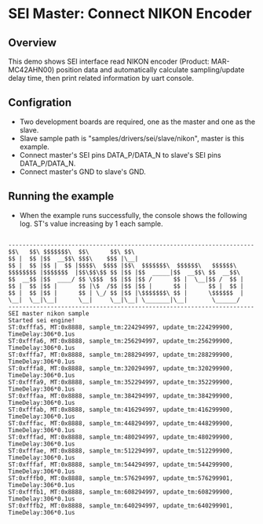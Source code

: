 # SEI Master: Connect NIKON Encoder

## Overview

This demo shows SEI interface read NIKON encoder (Product: MAR-MC42AHN00) position data and automatically calculate sampling/update delay time, then print related information by uart console.

## Configration

- Two development boards are required, one as the master and one as the slave.
- Slave sample path is "samples/drivers/sei/slave/nikon", master is this example.
- Connect master's SEI pins DATA_P/DATA_N to slave's SEI pins DATA_P/DATA_N.
- Connect master's GND to slave's GND.

## Running the example

- When the example runs successfully, the console shows the following log. ST's value increasing by 1 each sample.

```console

----------------------------------------------------------------------
$$\   $$\ $$$$$$$\  $$\      $$\ $$\
$$ |  $$ |$$  __$$\ $$$\    $$$ |\__|
$$ |  $$ |$$ |  $$ |$$$$\  $$$$ |$$\  $$$$$$$\  $$$$$$\   $$$$$$\
$$$$$$$$ |$$$$$$$  |$$\$$\$$ $$ |$$ |$$  _____|$$  __$$\ $$  __$$\
$$  __$$ |$$  ____/ $$ \$$$  $$ |$$ |$$ /      $$ |  \__|$$ /  $$ |
$$ |  $$ |$$ |      $$ |\$  /$$ |$$ |$$ |      $$ |      $$ |  $$ |
$$ |  $$ |$$ |      $$ | \_/ $$ |$$ |\$$$$$$$\ $$ |      \$$$$$$  |
\__|  \__|\__|      \__|     \__|\__| \_______|\__|       \______/
----------------------------------------------------------------------
SEI master nikon sample
Started sei engine!
ST:0xfffa5, MT:0x8888, sample_tm:224294997, update_tm:224299900, TimeDelay:306*0.1us
ST:0xfffa6, MT:0x8888, sample_tm:256294997, update_tm:256299900, TimeDelay:306*0.1us
ST:0xfffa7, MT:0x8888, sample_tm:288294997, update_tm:288299900, TimeDelay:306*0.1us
ST:0xfffa8, MT:0x8888, sample_tm:320294997, update_tm:320299900, TimeDelay:306*0.1us
ST:0xfffa9, MT:0x8888, sample_tm:352294997, update_tm:352299900, TimeDelay:306*0.1us
ST:0xfffaa, MT:0x8888, sample_tm:384294997, update_tm:384299900, TimeDelay:306*0.1us
ST:0xfffab, MT:0x8888, sample_tm:416294997, update_tm:416299900, TimeDelay:306*0.1us
ST:0xfffac, MT:0x8888, sample_tm:448294997, update_tm:448299900, TimeDelay:306*0.1us
ST:0xfffad, MT:0x8888, sample_tm:480294997, update_tm:480299900, TimeDelay:306*0.1us
ST:0xfffae, MT:0x8888, sample_tm:512294997, update_tm:512299900, TimeDelay:306*0.1us
ST:0xfffaf, MT:0x8888, sample_tm:544294997, update_tm:544299900, TimeDelay:306*0.1us
ST:0xfffb0, MT:0x8888, sample_tm:576294997, update_tm:576299901, TimeDelay:306*0.1us
ST:0xfffb1, MT:0x8888, sample_tm:608294997, update_tm:608299900, TimeDelay:306*0.1us
ST:0xfffb2, MT:0x8888, sample_tm:640294997, update_tm:640299901, TimeDelay:306*0.1us


```

